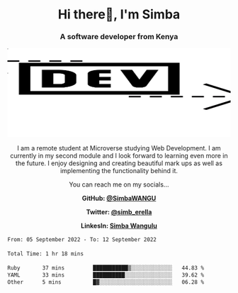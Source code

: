 
<h1 align="center"> Hi there👋, I'm Simba</h1>
<h3 align="center">A software developer from Kenya</h3>

<img src="/arrow-svgrepo-com.svg" margin="auto" width="100%" height="200px">


<p align="center">I am a remote student at Microverse studying Web Development. I am currently in my second module and I look forward to learning even more in the future. I enjoy designing and creating beautiful mark ups as well as implementing the functionality behind it.</p>

<p align="center">You can reach me on my socials... </p>

<div align="center">

__<p>  GitHub: [@SimbaWANGU](https://github.com/SimbaWANGU)__  </p>
__<p> Twitter: [@simb_erella](https://twitter.com/simb_erella)__ </p>
__<p> LinkesIn: [Simba Wangulu](https://www.linkedin.com/in/simba-wangulu/)__ </p>

</div>

<!--START_SECTION:waka-->

```text
From: 05 September 2022 - To: 12 September 2022

Total Time: 1 hr 18 mins

Ruby       37 mins         ███████████▒░░░░░░░░░░░░░   44.83 %
YAML       33 mins         ██████████░░░░░░░░░░░░░░░   39.62 %
Other      5 mins          █▓░░░░░░░░░░░░░░░░░░░░░░░   06.28 %
```

<!--END_SECTION:waka-->

